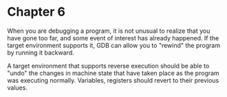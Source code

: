 # Chapter 6

When you are debugging a program, it is not unusual to realize that you
have gone too far, and some event of interest has already happened.
If the target environment supports it, GDB can allow you to "rewind" the
program by running it backward.

A target environment that supports reverse execution should be able
to "undo" the changes in machine state that have taken place as
the program was executing normally. Variables, registers should
revert to their previous values.
